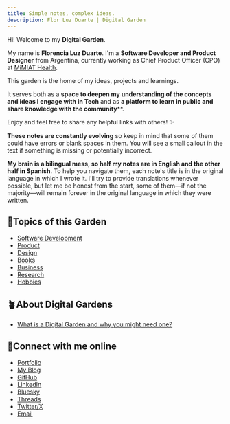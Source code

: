 ```yaml
---
title: Simple notes, complex ideas.
description: Flor Luz Duarte | Digital Garden
---
```


Hi! Welcome to my **Digital Garden**.

My name is **Florencia Luz Duarte**. I'm a **Software Developer and Product Designer** from Argentina, currently working as Chief Product Officer (CPO) at [MiMIAT Health](https://mimiathealth.com).

This garden is the home of my ideas, projects and learnings.

It serves both as a **space to deepen my understanding of the concepts and ideas I engage with in Tech** and as **a platform to learn in public and share knowledge with the community****.

Enjoy and feel free to share any helpful links with others! ✨

**These notes are constantly evolving** so keep in mind that some of them could have errors or blank spaces in them. You will see a small callout in the text if something is missing or potentially incorrect.

**My brain is a bilingual mess, so half my notes are in English and the other half in Spanish**. To help you navigate them, each note's title is in the original language in which I wrote it. I'll try to provide translations whenever possible, but let me be honest from the start, some of them—if not the majority—will remain forever in the original language in which they were written.

## 🌻Topics of this Garden

- [Software Development](/development/)    
- [Product](/product/)  
- [Design](/design/)  
- [Books](/books/)  
- [Business](/business/)  
- [Research](/research/)  
- [Hobbies](/hobbies/)  

## 🪴About Digital Gardens

- [What is a Digital Garden and why you might need one?](/start-here/what-is-a-digital-garden)  

## 👋Connect with me online  

- [Portfolio](https://florluzduarte.com)  
- [My Blog](https://unicornio.dev)   
- [GitHub](https://github.com/florluzduarte)   
- [LinkedIn](https://linkedin.com/in/florluzduarte)   
- [Bluesky](https://bsky.app/profile/unicornio.dev)  
- [Threads](https://www.threads.net/@unicornio.dev) 
- [Twitter/X](https://x.com/florluzduarte)   
- [Email](mailto:flor@unicornio.dev?subject=Hello)    
